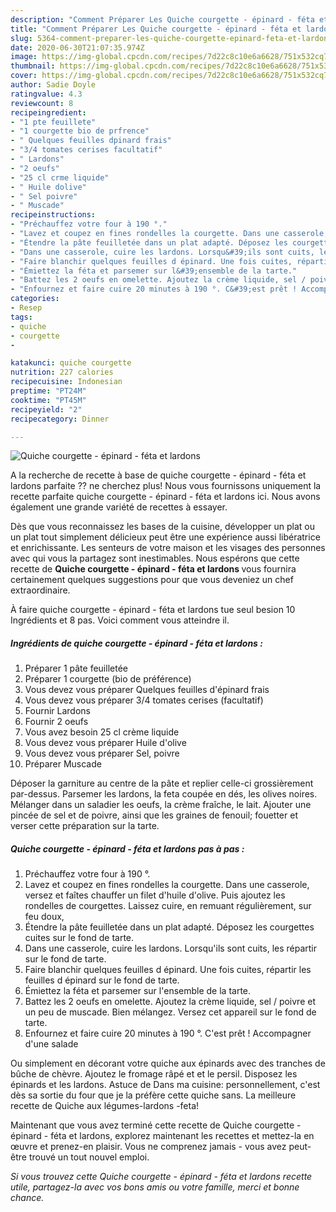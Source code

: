 ```yaml
---
description: "Comment Préparer Les Quiche courgette - épinard - féta et lardons"
title: "Comment Préparer Les Quiche courgette - épinard - féta et lardons"
slug: 5364-comment-preparer-les-quiche-courgette-epinard-feta-et-lardons
date: 2020-06-30T21:07:35.974Z
image: https://img-global.cpcdn.com/recipes/7d22c8c10e6a6628/751x532cq70/quiche-courgette-epinard-feta-et-lardons-photo-principale-de-la-recette.jpg
thumbnail: https://img-global.cpcdn.com/recipes/7d22c8c10e6a6628/751x532cq70/quiche-courgette-epinard-feta-et-lardons-photo-principale-de-la-recette.jpg
cover: https://img-global.cpcdn.com/recipes/7d22c8c10e6a6628/751x532cq70/quiche-courgette-epinard-feta-et-lardons-photo-principale-de-la-recette.jpg
author: Sadie Doyle
ratingvalue: 4.3
reviewcount: 8
recipeingredient:
- "1 pte feuillete"
- "1 courgette bio de prfrence"
- " Quelques feuilles dpinard frais"
- "3/4 tomates cerises facultatif"
- " Lardons"
- "2 oeufs"
- "25 cl crme liquide"
- " Huile dolive"
- " Sel poivre"
- " Muscade"
recipeinstructions:
- "Préchauffez votre four à 190 °."
- "Lavez et coupez en fines rondelles la courgette. Dans une casserole, versez et faîtes chauffer un filet d&#39;huile d&#39;olive. Puis ajoutez les rondelles de courgettes. Laissez cuire, en remuant régulièrement, sur feu doux,"
- "Étendre la pâte feuilletée dans un plat adapté. Déposez les courgettes cuites sur le fond de tarte."
- "Dans une casserole, cuire les lardons. Lorsqu&#39;ils sont cuits, les répartir sur le fond de tarte."
- "Faire blanchir quelques feuilles d épinard. Une fois cuites, répartir les feuilles d épinard sur le fond de tarte."
- "Émiettez la féta et parsemer sur l&#39;ensemble de la tarte."
- "Battez les 2 oeufs en omelette. Ajoutez la crème liquide, sel / poivre et un peu de muscade. Bien mélangez. Versez cet appareil sur le fond de tarte."
- "Enfournez et faire cuire 20 minutes à 190 °. C&#39;est prêt ! Accompagner d&#39;une salade"
categories:
- Resep
tags:
- quiche
- courgette
- 

katakunci: quiche courgette  
nutrition: 227 calories
recipecuisine: Indonesian
preptime: "PT24M"
cooktime: "PT45M"
recipeyield: "2"
recipecategory: Dinner

---
```



![Quiche courgette - épinard - féta et lardons](https://img-global.cpcdn.com/recipes/7d22c8c10e6a6628/751x532cq70/quiche-courgette-epinard-feta-et-lardons-photo-principale-de-la-recette.jpg)

A la recherche de recette à base de quiche courgette - épinard - féta et lardons parfaite ?? ne cherchez plus! Nous vous fournissons uniquement la recette parfaite quiche courgette - épinard - féta et lardons ici. Nous avons également une grande variété de recettes à essayer.

Dès que vous reconnaissez les bases de la cuisine, développer un plat ou un plat tout simplement délicieux peut être une expérience aussi libératrice et enrichissante. Les senteurs de votre maison et les visages des personnes avec qui vous la partagez sont inestimables. Nous espérons que cette recette de <strong> Quiche courgette - épinard - féta et lardons </strong> vous fournira certainement quelques suggestions pour que vous deveniez un chef extraordinaire.

<!--inarticleads1-->

À faire quiche courgette - épinard - féta et lardons tue seul besion 10 Ingrédients et 8 pas. Voici comment vous atteindre il.

##### Ingrédients de quiche courgette - épinard - féta et lardons :

1. Préparer 1 pâte feuilletée
1. Préparer 1 courgette (bio de préférence)
1. Vous devez vous préparer  Quelques feuilles d&#39;épinard frais
1. Vous devez vous préparer 3/4 tomates cerises (facultatif)
1. Fournir  Lardons
1. Fournir 2 oeufs
1. Vous avez besoin 25 cl crème liquide
1. Vous devez vous préparer  Huile d&#39;olive
1. Vous devez vous préparer  Sel, poivre
1. Préparer  Muscade


Déposer la garniture au centre de la pâte et replier celle-ci grossièrement par-dessus. Parsemer les lardons, la feta coupée en dés, les olives noires. Mélanger dans un saladier les oeufs, la crème fraîche, le lait. Ajouter une pincée de sel et de poivre, ainsi que les graines de fenouil; fouetter et verser cette préparation sur la tarte. 

<!--inarticleads2-->

##### Quiche courgette - épinard - féta et lardons pas à pas :

1. Préchauffez votre four à 190 °.
1. Lavez et coupez en fines rondelles la courgette. Dans une casserole, versez et faîtes chauffer un filet d&#39;huile d&#39;olive. Puis ajoutez les rondelles de courgettes. Laissez cuire, en remuant régulièrement, sur feu doux,
1. Étendre la pâte feuilletée dans un plat adapté. Déposez les courgettes cuites sur le fond de tarte.
1. Dans une casserole, cuire les lardons. Lorsqu&#39;ils sont cuits, les répartir sur le fond de tarte.
1. Faire blanchir quelques feuilles d épinard. Une fois cuites, répartir les feuilles d épinard sur le fond de tarte.
1. Émiettez la féta et parsemer sur l&#39;ensemble de la tarte.
1. Battez les 2 oeufs en omelette. Ajoutez la crème liquide, sel / poivre et un peu de muscade. Bien mélangez. Versez cet appareil sur le fond de tarte.
1. Enfournez et faire cuire 20 minutes à 190 °. C&#39;est prêt ! Accompagner d&#39;une salade


Ou simplement en décorant votre quiche aux épinards avec des tranches de bûche de chèvre. Ajoutez le fromage râpé et et le persil. Disposez les épinards et les lardons. Astuce de Dans ma cuisine: personnellement, c&#39;est dès sa sortie du four que je la préfère cette quiche sans. La meilleure recette de Quiche aux légumes-lardons -feta! 

<!--inarticleads1-->

<p>
Maintenant que vous avez terminé cette recette de Quiche courgette - épinard - féta et lardons, explorez maintenant les recettes et mettez-la en œuvre et prenez-en plaisir. Vous ne comprenez jamais - vous avez peut-être trouvé un tout nouvel emploi.
</p>

<p>
<i>Si vous trouvez cette Quiche courgette - épinard - féta et lardons recette utile, partagez-la avec vos bons amis ou votre famille, merci et bonne chance.</i>
</p>
